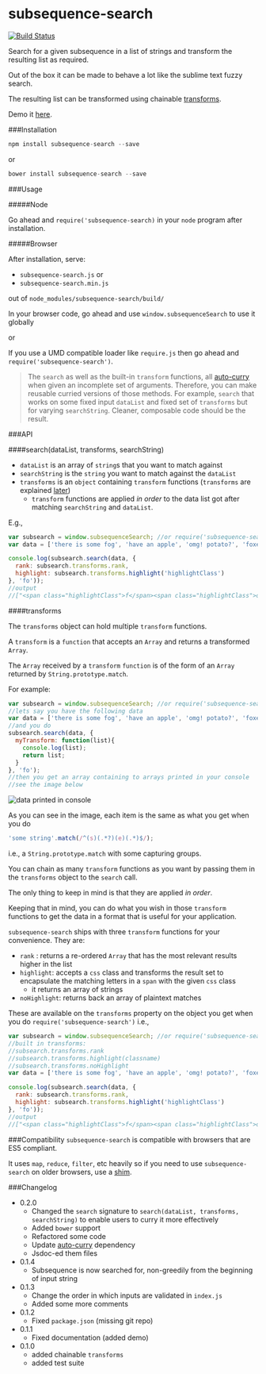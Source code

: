 subsequence-search
==================
[![Build Status](https://travis-ci.org/zeusdeux/subsequence-search.svg?branch=master)](https://travis-ci.org/zeusdeux/subsequence-search)

Search for a given subsequence in a list of strings and transform the resulting list as required.

Out of the box it can be made to behave a lot like the sublime text fuzzy search.

The resulting list can be transformed using chainable [transforms](#transforms).

Demo it [here](http://codepen.io/anon/pen/HvxlL).

###Installation

```javascript
npm install subsequence-search --save
```

or

```javascript
bower install subsequence-search --save
```

###Usage

#####Node

Go ahead and `require('subsequence-search)` in your `node` program after installation.

#####Browser

After installation, serve:

- `subsequence-search.js` or
- `subsequence-search.min.js`

out of `node_modules/subsequence-search/build/`

In your browser code, go ahead and use `window.subsequenceSearch` to use it globally

or

If you use a UMD compatible loader like `require.js` then go ahead and `require('subsequence-search')`.

>The `search` as well as the built-in `transform` functions, all [auto-curry](https://github.com/zeusdeux/auto-curry)
>when given an incomplete set of arguments. Therefore, you can make reusable
>curried versions of those methods.
>For example, `search` that works on some fixed input `dataList` and fixed set
>of `transforms` but for varying `searchString`.
>Cleaner, composable code should be the result.

###API

####search(dataList, transforms, searchString)

- `dataList` is an array of `string`s that you want to match against
- `searchString` is the `string` you want to match against the `dataList`
- `transforms` is an `object` containing `transform` functions (`transforms` are explained [later](#transforms))
   - `transform` functions are applied *in order* to the data list got after matching `searchString` and `dataList`.

E.g.,
```javascript
var subsearch = window.subsequenceSearch; //or require('subsequence-search') in node
var data = ['there is some fog', 'have an apple', 'omg! potato?', 'foxes are kinda cool!'];

console.log(subsearch.search(data, {
  rank: subsearch.transforms.rank,
  highlight: subsearch.transforms.highlight('highlightClass')
}, 'fo'));
//output
//["<span class="highlightClass">f</span><span class="highlightClass">o</span>xes are kinda cool!", "there is some <span class="highlightClass">f</span><span class="highlightClass">o</span>g"]
```

####transforms

The `transforms` object can hold multiple `transform` functions.

A `transform` is a `function` that accepts an `Array` and returns a transformed `Array`.

The `Array` received by a `transform` `function` is of the form of an `Array` returned by `String.prototype.match`.

For example:
```javascript
var subsearch = window.subsequenceSearch; //or require('subsequence-search') in node
//lets say you have the following data
var data = ['there is some fog', 'have an apple', 'omg! potato?', 'foxes are kinda cool!'];
//and you do
subsearch.search(data, {
  myTransform: function(list){
    console.log(list);
    return list;
  }
}, 'fo');
//then you get an array containing to arrays printed in your console
//see the image below
```
![data printed in console](http://i.imgur.com/UA3ZtND.png)

As you can see in the image, each item is the same as what you get when you do
```javascript
'some string'.match(/^(s)(.*?)(e)(.*)$/);
```
i.e., a `String.prototype.match` with some capturing groups.

You can chain as many `transform` functions as you want by passing them in the `transforms` object to the `search` call.

The only thing to keep in mind is that they are applied *in order*.

Keeping that in mind, you can do what you wish in those `transform` functions to get the data in a format that is useful for your application.

`subsequence-search` ships with three `transform` functions for your convenience. They are:

- `rank` : returns a re-ordered `Array` that has the most relevant results higher in the list
- `highlight`: accepts a `css` class and transforms the result set to encapsulate the matching letters in a `span` with the given `css` class
   - it returns an array of strings
- `noHighlight`: returns back an array of plaintext matches

These are available on the `transforms` property on the object you get when you do `require('subsequence-search')` i.e.,

```javascript
var subsearch = window.subsequenceSearch; //or require('subsequence-search') in node
//built in transforms:
//subsearch.transforms.rank
//subsearch.transforms.highlight(classname)
//subsearch.transforms.noHighlight
var data = ['there is some fog', 'have an apple', 'omg! potato?', 'foxes are kinda cool!'];

console.log(subsearch.search(data, {
  rank: subsearch.transforms.rank,
  highlight: subsearch.transforms.highlight('highlightClass')
}, 'fo'));
//output
//["<span class="highlightClass">f</span><span class="highlightClass">o</span>xes are kinda cool!", "there is some <span class="highlightClass">f</span><span class="highlightClass">o</span>g"]
```

###Compatibility
`subsequence-search` is compatible with browsers that are ES5 compliant.

It uses `map`, `reduce`, `filter`, etc heavily so if you need to use `subsequence-search` on older browsers, use a [shim](https://github.com/es-shims/es5-shim).

###Changelog
- 0.2.0
  + Changed the `search` signature to `search(dataList, transforms, searchString)` to enable users to curry it more effectively
  + Added `bower` support
  + Refactored some code
  + Update [auto-curry](https://github.com/zeusdeux/auto-curry/) dependency
  + Jsdoc-ed them files
- 0.1.4
  + Subsequence is now searched for, non-greedily from the beginning of input string
- 0.1.3
  + Change the order in which inputs are validated in `index.js`
  + Added some more comments
- 0.1.2
  + Fixed `package.json` (missing git repo)
- 0.1.1
  + Fixed documentation (added demo)
- 0.1.0
  + added chainable `transforms`
  + added test suite
